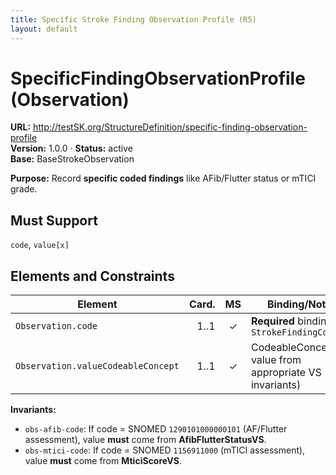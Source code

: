 ```yaml
---
title: Specific Stroke Finding Observation Profile (R5)
layout: default
---
```


# SpecificFindingObservationProfile (Observation)

**URL:** http://testSK.org/StructureDefinition/specific-finding-observation-profile  
**Version:** 1.0.0 · **Status:** active  
**Base:** BaseStrokeObservation

**Purpose:** Record **specific coded findings** like AFib/Flutter status or mTICI grade.

## Must Support
`code`, `value[x]`

## Elements and Constraints

| Element | Card. | MS | Binding/Notes |
|---|---:|:---:|---|
| `Observation.code` | 1..1 | ✓ | **Required** binding to `StrokeFindingCodesVS` |
| `Observation.valueCodeableConcept` | 1..1 | ✓ | CodeableConcept value from appropriate VS (see invariants) |

**Invariants:**  
- `obs-afib-code`: If code = SNOMED `1290101000000101` (AF/Flutter assessment), value **must** come from **AfibFlutterStatusVS**.  
- `obs-mtici-code`: If code = SNOMED `1156911000` (mTICI assessment), value **must** come from **MticiScoreVS**.
